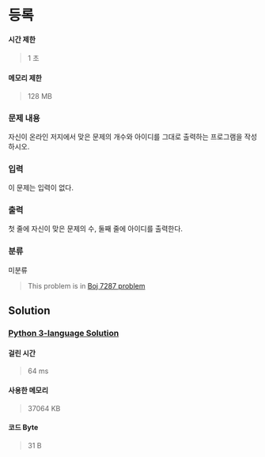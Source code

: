 # 등록
#### 시간 제한
> 1 초
#### 메모리 제한
> 128 MB
### 문제 내용

자신이 온라인 저지에서 맞은 문제의 개수와 아이디를 그대로 출력하는 프로그램을 작성하시오.

### 입력

이 문제는 입력이 없다.

### 출력

첫 줄에 자신이 맞은 문제의 수, 둘째 줄에 아이디를 출력한다.

### 분류
미분류
> This problem is in [Boj 7287 problem](https://www.acmicpc.net/problem/7287)

## Solution
### [Python 3-language Solution](./main.py)
#### 걸린 시간
> 64 ms
#### 사용한 메모리
> 37064 KB
#### 코드 Byte
> 31 B
